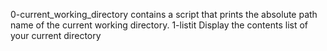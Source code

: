 0-current_working_directory contains a script that prints the absolute path name of the current working directory.
1-listit Display the contents list of your current directory
